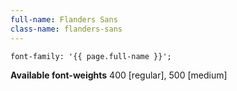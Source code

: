 ```yaml
---
full-name: Flanders Sans
class-name: flanders-sans
---
```

```
font-family: '{{ page.full-name }}';
```
**Available font-weights** 400 [regular], 500 [medium]